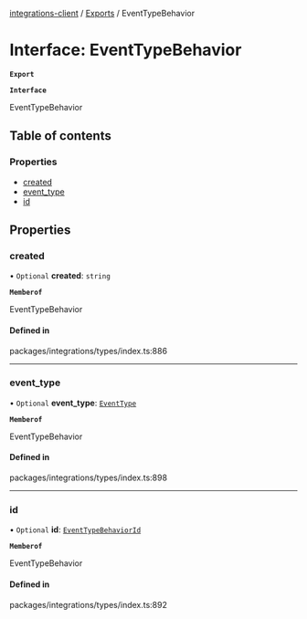 [integrations-client](../README.md) / [Exports](../modules.md) / EventTypeBehavior

# Interface: EventTypeBehavior

**`Export`**

**`Interface`**

EventTypeBehavior

## Table of contents

### Properties

- [created](EventTypeBehavior.md#created)
- [event\_type](EventTypeBehavior.md#event_type)
- [id](EventTypeBehavior.md#id)

## Properties

### created

• `Optional` **created**: `string`

**`Memberof`**

EventTypeBehavior

#### Defined in

packages/integrations/types/index.ts:886

___

### event\_type

• `Optional` **event\_type**: [`EventType`](EventType.md)

**`Memberof`**

EventTypeBehavior

#### Defined in

packages/integrations/types/index.ts:898

___

### id

• `Optional` **id**: [`EventTypeBehaviorId`](EventTypeBehaviorId.md)

**`Memberof`**

EventTypeBehavior

#### Defined in

packages/integrations/types/index.ts:892
